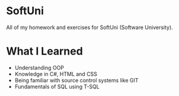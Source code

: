 # SoftUni

All of my homework and exercises for SoftUni (Software University).

# What I Learned

* Understanding OOP
* Knowledge in C#, HTML and CSS
* Being familiar with source control systems like GIT
* Fundamentals of SQL using T-SQL
